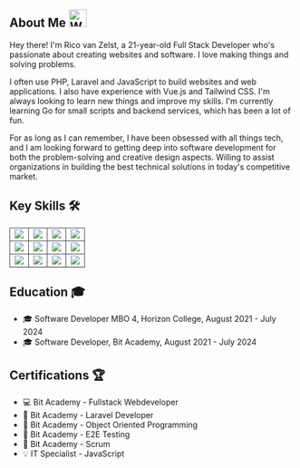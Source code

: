 ## About Me <img src="https://raw.githubusercontent.com/Tarikul-Islam-Anik/Animated-Fluent-Emojis/master/Emojis/Hand%20gestures/Waving%20Hand.png" alt="Waving Hand" width="31" height="31" />

Hey there! I'm Rico van Zelst, a 21-year-old Full Stack Developer who's passionate about creating websites and software. I love making things and solving problems.

I often use PHP, Laravel and JavaScript to build websites and web applications. I also have experience with Vue.js and Tailwind CSS. I'm always looking to learn new things and improve my skills. 
I'm currently learning Go for small scripts and backend services, which has been a lot of fun. 

For as long as I can remember, I have been obsessed with all things tech, and I am looking forward to getting deep into software development for both the problem-solving and creative design aspects. Willing to assist organizations in building the best technical solutions in today's competitive market.


## Key Skills 🛠️

<table>
    <tr>
        <td align="center" style="border:1px solid #3A424A">
            <img src="https://img.shields.io/badge/PHP-777BB4?style=for-the-badge&logo=php&logoColor=white">
            <br>
        </td>
        <td align="center" style="border:1px solid #3A424A">
            <img src="https://img.shields.io/badge/Laravel-FF2D20?style=for-the-badge&logo=laravel&logoColor=white">
            <br>
        </td>
        <td align="center" style="border:1px solid #3A424A">
            <img src="https://img.shields.io/badge/Symfony-%2300843e.svg?style=for-the-badge&logo=symfony&logoColor=white">
            <br>
        </td>
        <td align="center" style="border:1px solid #3A424A">
            <img src="https://img.shields.io/badge/JavaScript-F7DF1E?style=for-the-badge&logo=javascript&logoColor=black">
            <br>
        </td>
    </tr>
    <tr>
         <td align="center" style="border:1px solid #3A424A">
            <img src="https://img.shields.io/badge/HTML-239120?style=for-the-badge&logo=html5&logoColor=white">
            <br>
        </td>
        <td align="center" style="border:1px solid #3A424A">
            <img src="https://img.shields.io/badge/CSS-239120?&style=for-the-badge&logo=css3&logoColor=white">
            <br>
        </td>
        <td align="center" style="border:1px solid #3A424A">
            <img src="https://img.shields.io/badge/MySQL-005C84?style=for-the-badge&logo=mysql&logoColor=white">
            <br>
        </td>
        <td align="center" style="border:1px solid #3A424A">
            <img src="https://img.shields.io/badge/Tailwind_CSS-38B2AC?style=for-the-badge&logo=tailwind-css&logoColor=white">
            <br>
        </td>
    </tr>
    <tr>
        <td align="center" style="border:1px solid #3A424A">
            <img src="https://img.shields.io/badge/GIT-E44C30?style=for-the-badge&logo=git&logoColor=white">
            <br>
        </td>
        <td align="center" style="border:1px solid #3A424A">
            <img src="https://img.shields.io/badge/Terminal/cli-000000?style=for-the-badge&logo=iterm2&logoColor=white">
            <br>
        </td>
        <td align="center" style="border:1px solid #3A424A">
            <img src="https://img.shields.io/badge/Cypress-69D3A7?logo=cypress&logoColor=fff&style=for-the-badge">
            <br>
            </td>
        <td align="center" style="border:1px solid #3A424A">
            <img src="https://img.shields.io/badge/SCRUM-0082ff?logo=jirasoftware&logoColor=fff&style=for-the-badge">
            <br>
        </td>
    </tr>
    <tr>
</table>

## Education 🎓

- 🎓 Software Developer MBO 4, Horizon College, August 2021 - July 2024
- 🎓 Software Developer, Bit Academy, August 2021 - July 2024

## Certifications 🏆

- 💻 Bit Academy - Fullstack Webdeveloper
- 🧩 Bit Academy - Laravel Developer
- 🔨 Bit Academy - Object Oriented Programming
- 🧪 Bit Academy - E2E Testing
- 🔄 Bit Academy - Scrum
- 💡 IT Specialist - JavaScript

